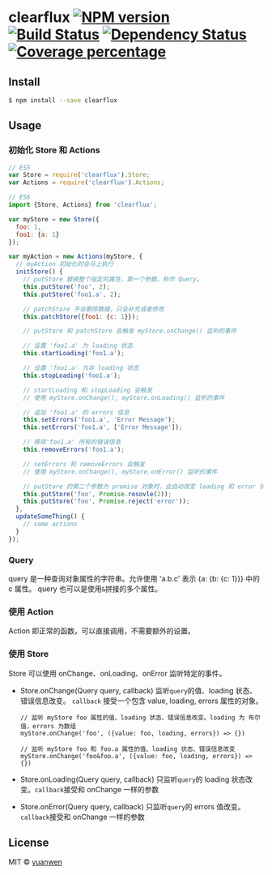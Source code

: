 # clearflux [![NPM version][npm-image]][npm-url] [![Build Status][travis-image]][travis-url] [![Dependency Status][daviddm-image]][daviddm-url] [![Coverage percentage][coveralls-image]][coveralls-url]
>


## Install

```sh
$ npm install --save clearflux
```


## Usage

### 初始化 Store 和 Actions
```js
// ES5
var Store = require('clearflux').Store;
var Actions = require('clearflux').Actions;

// ES6
import {Store, Actions} from 'clearflux';

var myStore = new Store({
  foo: 1,
  foo1: {a: 1}
});

var myAction = new Actions(myStore, {
  // myAction 初始化时会马上执行
  initStore() {
    // putStore 替换整个指定的属性，第一个参数，称作 Query。
    this.putStore('foo', 2);
    this.putStore('foo1.a', 2);

    // patchStore 不会删除数据，只会补充或者修改
    this.patchStore({foo1: {c: 1}});

    // putStore 和 patchStore 会触发 myStore.onChange() 监听的事件

    // 设置 'foo1.a' 为 loading 状态
    this.startLoading('foo1.a');

    // 设置 'foo1.a' 为非 loading 状态
    this.stopLoading('foo1.a');

    // startLoading 和 stopLoading 会触发
    // 使用 myStore.onChange(), myStore.onLoading() 监听的事件

    // 追加 'foo1.a' 的 errors 信息
    this.setErrors('foo1.a', 'Error Message');
    this.setErrors('foo1.a', ['Error Message']);

    // 移除'foo1.a' 所有的错误信息
    this.removeErrors('foo1.a');

    // setErrors 和 removeErrors 会触发
    // 使用 myStore.onChange(), myStore.onError() 监听的事件

    // putStore 的第二个参数为 promise 对象时，会自动改变 loading 和 error 状态
    this.putStore('foo', Promise.resovle(2));
    this.putStore('foo', Promise.reject('error'));
  },
  updateSomeThing() {
    // some actions
  }
});

```

### Query

query 是一种查询对象属性的字符串。允许使用 'a.b.c' 表示 {a: {b: {c: 1}}} 中的 c 属性。
query 也可以是使用`&`拼接的多个属性。

### 使用 Action

Action 即正常的函数，可以直接调用，不需要额外的设置。

### 使用 Store

Store 可以使用 onChange、onLoading、onError 监听特定的事件。

  * Store.onChange(Query query, callback)  监听`query`的值、loading 状态、错误信息改变。
    `callback` 接受一个包含 value, loading, errors 属性的对象。

      ```
      // 监听 myStore foo 属性的值、loading 状态、错误信息改变。loading 为 布尔值，errors 为数组
      myStore.onChange('foo', ({value: foo, loading, errors}) => {})

      // 监听 myStore foo 和 foo.a 属性的值、loading 状态、错误信息改变
      myStore.onChange('foo&foo.a', ({value: foo, loading, errors}) => {})
      ```

  * Store.onLoading(Query query, callback) 只监听`query`的 loading 状态改变。`callback`接受和 onChange 一样的参数
  * Store.onError(Query query, callback) 只监听`query`的 errors 值改变。`callback`接受和 onChange 一样的参数

## License

MIT © [yuanwen]()


[npm-image]: https://badge.fury.io/js/clearflux.svg
[npm-url]: https://npmjs.org/package/clearflux
[travis-image]: https://travis-ci.org/wenshin/clearflux.svg?branch=master
[travis-url]: https://travis-ci.org/wenshin/clearflux
[daviddm-image]: https://david-dm.org/wenshin/clearflux.svg?theme=shields.io
[daviddm-url]: https://david-dm.org/wenshin/clearflux
[coveralls-image]: https://coveralls.io/repos/wenshin/clearflux/badge.svg
[coveralls-url]: https://coveralls.io/r/wenshin/clearflux
